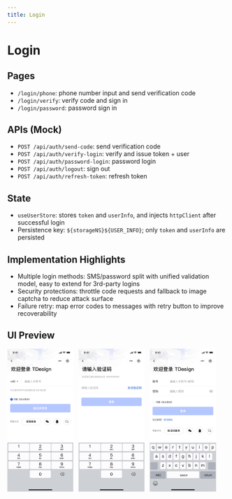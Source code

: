 ```yaml
---
title: Login
---
```


# Login

## Pages

- `/login/phone`: phone number input and send verification code
- `/login/verify`: verify code and sign in
- `/login/password`: password sign in

## APIs (Mock)

- `POST /api/auth/send-code`: send verification code
- `POST /api/auth/verify-login`: verify and issue token + user
- `POST /api/auth/password-login`: password login
- `POST /api/auth/logout`: sign out
- `POST /api/auth/refresh-token`: refresh token

## State

- `useUserStore`: stores `token` and `userInfo`, and injects `httpClient` after successful login
- Persistence key: `${storageNS}${USER_INFO}`; only `token` and `userInfo` are persisted

## Implementation Highlights

- Multiple login methods: SMS/password split with unified validation model, easy to extend for 3rd-party logins
- Security protections: throttle code requests and fallback to image captcha to reduce attack surface
- Failure retry: map error codes to messages with retry button to improve recoverability

## UI Preview

<div style="display: flex; gap: 12px; align-items: flex-start;">
  <img src="../../images/login1.png" alt="Login Preview 1" style="flex: 1 1 0; max-width: 30%; height: auto;" />
  <img src="../../images/login2.png" alt="Login Preview 2" style="flex: 1 1 0; max-width: 30%; height: auto;" />
  <img src="../../images/login3.png" alt="Login Preview 3" style="flex: 1 1 0; max-width: 30%; height: auto;" />
</div>
